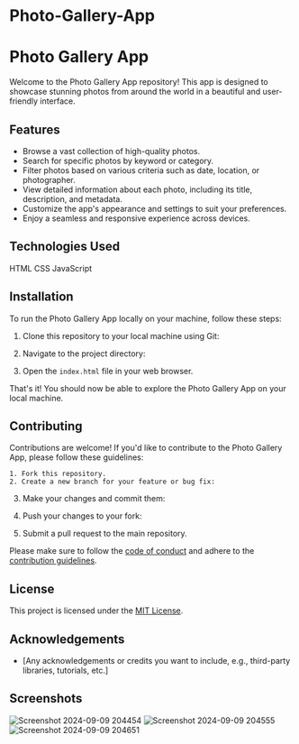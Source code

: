 # Photo-Gallery-App

# Photo Gallery App

Welcome to the Photo Gallery App repository! This app is designed to showcase stunning photos from around the world in a beautiful and user-friendly interface.

## Features

- Browse a vast collection of high-quality photos.
- Search for specific photos by keyword or category.
- Filter photos based on various criteria such as date, location, or photographer.
- View detailed information about each photo, including its title, description, and metadata.
- Customize the app's appearance and settings to suit your preferences.
- Enjoy a seamless and responsive experience across devices.

## Technologies Used

 HTML
 CSS
 JavaScript

## Installation

To run the Photo Gallery App locally on your machine, follow these steps:

1. Clone this repository to your local machine using Git:

2. Navigate to the project directory:


3. Open the `index.html` file in your web browser.

That's it! You should now be able to explore the Photo Gallery App on your local machine.

## Contributing

Contributions are welcome! If you'd like to contribute to the Photo Gallery App, please follow these guidelines:

    1. Fork this repository.
    2. Create a new branch for your feature or bug fix:

3. Make your changes and commit them:

4. Push your changes to your fork:

5. Submit a pull request to the main repository.

Please make sure to follow the [code of conduct](CODE_OF_CONDUCT.md) and adhere to the [contribution guidelines](CONTRIBUTING.md).

## License

This project is licensed under the [MIT License](LICENSE).

## Acknowledgements

- [Any acknowledgements or credits you want to include, e.g., third-party libraries, tutorials, etc.]

## Screenshots

![Screenshot 2024-09-09 204454](https://github.com/user-attachments/assets/e0ef36b0-b92c-45aa-802e-43453ce59497)
![Screenshot 2024-09-09 204555](https://github.com/user-attachments/assets/6f8d47e3-9189-4828-9a78-b00b760673d0)
![Screenshot 2024-09-09 204651](https://github.com/user-attachments/assets/be4b851d-ea4c-4d89-8c71-f66b61404837)

